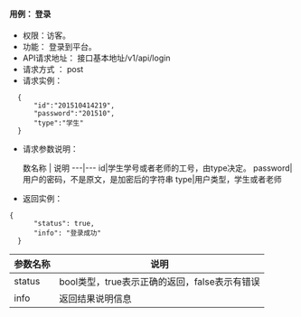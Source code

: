#### 用例：  登录
- 权限：访客。
- 功能： 登录到平台。
- API请求地址： 接口基本地址/v1/api/login
- 请求方式 ： post
- 请求实例：

```
  {   
      "id":"201510414219",
      "password":"201510",
      "type":"学生"
  }

```
- 请求参数说明：

	数名称	| 说明
---|---
id|学生学号或者老师的工号，由type决定。
password|用户的密码，不是原文，是加密后的字符串
type|用户类型，学生或者老师

- 返回实例：
```
{         
      "status": true,
      "info": "登录成功"
  }
```


参数名称 | 说明
---|---
status | bool类型，true表示正确的返回，false表示有错误
info | 返回结果说明信息


